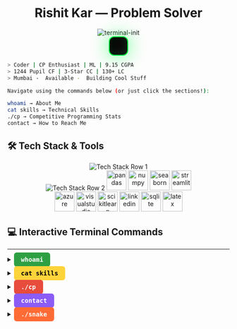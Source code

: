 <div align="center">

<h1>Rishit Kar — Problem Solver</h1>

<img src="https://readme-typing-svg.herokuapp.com?font=JetBrains+Mono&weight=700&size=28&duration=1000&pause=500&color=00FF41&center=true&vCenter=true&width=500&lines=initializing+terminal...;loading+portfolio...;rishit%24;whoami;ready+for+commands!" alt="terminal-init" />

<div style="background: linear-gradient(135deg, #000000 0%, #0a0a0a 50%, #111111 100%); padding: 20px; border-radius: 12px; border: 2px solid #00ff41; font-family: 'JetBrains Mono', monospace; box-shadow: 0 0 40px rgba(0,255,65,0.6), inset 0 0 20px rgba(0,255,65,0.1); position: relative; overflow: hidden; width: fit-content;">

  <div style="position: absolute; top: 0; left: -100%; width: 100%; height: 2px; background: linear-gradient(90deg, transparent, #00ff41, transparent); animation: scan 2s linear infinite;"></div>

  <!-- Any inner text can go here -->

</div>

</div>

```bash
> Coder | CP Enthusiast | ML | 9.15 CGPA
> 1244 Pupil CF | 3-Star CC | 130+ LC
> Mumbai -  Available -  Building Cool Stuff
```

```bash
Navigate using the commands below (or just click the sections!):

whoami → About Me
cat skills → Technical Skills
./cp → Competitive Programming Stats
contact → How to Reach Me
```

## 🛠️ Tech Stack & Tools

<div align="center">

<img src="https://skillicons.dev/icons?i=python,java,c,javascript,html,css,tensorflow,pytorch,fastapi,mysql" alt="Tech Stack Row 1" />

<br>

<img src="https://skillicons.dev/icons?i=mongodb,git,github,vscode,docker,vercel" alt="Tech Stack Row 2" />
<img src="https://cdn.jsdelivr.net/gh/devicons/devicon/icons/pandas/pandas-original.svg" width="45" height="45" alt="pandas" />
<img src="https://cdn.jsdelivr.net/gh/devicons/devicon/icons/numpy/numpy-original.svg" width="45" height="45" alt="numpy" />
<img src="https://seaborn.pydata.org/_images/logo-mark-lightbg.svg" width="45" height="45" alt="seaborn" />
<img src="https://cdn.jsdelivr.net/gh/devicons/devicon/icons/streamlit/streamlit-original.svg" width="45" height="45" alt="streamlit" />

<br>

<img src="https://cdn.jsdelivr.net/gh/devicons/devicon/icons/azure/azure-original.svg" width="45" height="45" alt="azure" />
<img src="https://cdn.jsdelivr.net/gh/devicons/devicon/icons/visualstudio/visualstudio-plain.svg" width="45" height="45" alt="visualstudio" />
<img src="https://cdn.jsdelivr.net/gh/devicons/devicon/icons/scikitlearn/scikitlearn-original.svg" width="45" height="45" alt="scikitlearn" />
<img src="https://cdn.jsdelivr.net/gh/devicons/devicon/icons/linkedin/linkedin-original.svg" width="45" height="45" alt="linkedin" />
<img src="https://cdn.jsdelivr.net/gh/devicons/devicon/icons/sqlite/sqlite-original.svg" width="45" height="45" alt="sqlite" />
<img src="https://cdn.jsdelivr.net/gh/devicons/devicon/icons/latex/latex-original.svg" width="45" height="45" alt="latex" />

</div>


## 💻 Interactive Terminal Commands


---

<a name="i"></a>
<details>
<summary><kbd style="background: #2ea043; color: white; padding: 8px 16px; border-radius: 6px; font-weight: bold;">whoami</kbd></summary>

<div style="background: linear-gradient(135deg, #001100, #002200); border: 2px solid #2ea043; border-radius: 10px; padding: 20px; margin: 15px 0;">

```python
# 👤 About Me - Developer Profile
class Developer:
    def __init__(self):
        self.name = "Rishit Kar"
        self.role = "🤖 ML Engineer & 🏆 CP Enthusiast"
        self.education = "DJ Sanghvi College"
        self.cgpa = 9.14
        self.location = "📍 Mumbai, India"
        self.status = "✅ Available for opportunities"
    
    def introduce(self):
        return f"Hi! I'm {self.name} 👋"

me = Developer()
print(me.introduce())
print("Building cool ML projects and solving coding problems!")
```

</div>
</details>

<a name="cat"></a>
<details>
<summary><kbd style="background: #ffd43b; color: black; padding: 8px 16px; border-radius: 6px; font-weight: bold;">cat skills</kbd></summary>

<div style="background: linear-gradient(135deg, #1a1a00, #2d2d00); border: 2px solid #ffd43b; border-radius: 10px; padding: 20px; margin: 15px 0;">

```java
// 💻 Technical Skills Dashboard
import java.util.*;

public class SkillMatrix {
    public static void main(String[] args) {
        // Programming Languages
        Map<String, String> programming = new HashMap<>();
        programming.put("Python", "████████████████████░ 95%");
        programming.put("Java", "████████████████░░░░░ 80%");
        programming.put("C", "██████████████░░░░░░░ 70%");
        
        // Technologies
        Map<String, String> technologies = new HashMap<>();
        technologies.put("ML Stack", "████████████████████░ 90%");
        technologies.put("Problem Solving", "████████████████████░ 90%");
               
        
    }
}
```

</div>
</details>

<a name="cp"></a>
<details>
<summary><kbd style="background: #e74c3c; color: white; padding: 8px 16px; border-radius: 6px; font-weight: bold;">./cp</kbd></summary>

<div style="background: linear-gradient(135deg, #220000, #330000); border: 2px solid #e74c3c; border-radius: 10px; padding: 20px; margin: 15px 0;">

```cpp
public class CompetitiveStats {
    public static void main(String[] args) {
        // 🏆 Competitive Programming Statistics
        String[] platforms = {"Codeforces", "CodeChef", "LeetCode"};
        int[] scores = {1244, 1606, 130};
        String[] titles = {"Pupil", "3-Star", "Problems Solved"};

        System.out.println("🏆 COMPETITIVE PROGRAMMING STATS:");
        System.out.println("=================================");

        for (int i = 0; i < platforms.length; i++) {
            System.out.println("🤖 " + platforms[i] + ": " + scores[i] + " (" + titles[i] + ")");
        }

        System.out.println("\n📊 Total Problems Solved: 300+");
        System.out.println("🎪 Achievement: CodeUncode Organizer");

        // Platform Links
        System.out.println("\n🔗 Profile Links:");
        System.out.println("CF: codeforces.com/profile/emailrishitkar");
        System.out.println("CC: codechef.com/users/rkstriker");
        System.out.println("LC: leetcode.com/u/Rkstriker");
    }
}
```

</div>
</details>

<a name="contact"></a>
<details>
<summary><kbd style="background: #8b5cf6; color: white; padding: 8px 16px; border-radius: 6px; font-weight: bold;">contact</kbd></summary>

<div style="background: linear-gradient(135deg, #1a0033, #2d0066); border: 2px solid #8b5cf6; border-radius: 10px; padding: 20px; margin: 15px 0;">

```json
{
  "contact_info": {
    "email": "emailrishitkar@gmail.com",
    "linkedin": "linkedin.com/in/rishit-kar-786495286/",
    "github": "github.com/Rklearns",
    "location": "Mumbai, India"
  },
  "availability": {
    "status": "🟢 Online & Available",
    "interested_in": [
      "🤝 ML collaborations",
      "🏆 CP discussions",
      "🚀 Cool projects",
      "💼 Opportunities"
    ],
    "response_time": "⚡ Usually within 24 hours"
  },
  "competitive_profiles": {
    "codeforces": "codeforces.com/profile/emailrishitkar",
    "codechef": "codechef.com/users/rkstriker",
    "leetcode": "leetcode.com/u/Rkstriker"
  }
}
```

</div>
</details>

<a name="snake"></a>
<details>
<summary><kbd style="background: #ff6b35; color: white; padding: 8px 16px; border-radius: 6px; font-weight: bold;">./snake</kbd></summary>

<div style="background: linear-gradient(135deg, #331100, #442200); border: 2px solid #ff6b35; border-radius: 10px; padding: 20px; margin: 15px 0;">

<div align="center">

## 🐍 Snake Game
*Challenge yourself while browsing my profile!*

![Snake Game](https://github.com/Rklearns/Rklearns/blob/output/github-contribution-grid-snake-dark.svg)


## 📊 GitHub Statistics & Analytics

<!-- Main Stats Row -->
<div style="display: flex; justify-content: center; align-items: center; gap: 20px; margin: 20px 0;">

<img src="https://github-readme-stats.vercel.app/api?username=Rklearns&show_icons=true&theme=tokyonight&hide_border=true&bg_color=0d1117&title_color=00ff41&text_color=ffffff&icon_color=00ff41&border_radius=15" height="180" />

<img src="https://github-readme-stats.vercel.app/api/top-langs/?username=Rklearns&layout=compact&theme=tokyonight&hide_border=true&bg_color=0d1117&title_color=00ff41&text_color=ffffff&border_radius=15" height="180" />

</div>

<!-- Streak Stats -->
<div style="margin: 30px 0;">
<img src="https://github-readme-streak-stats.herokuapp.com?user=Rklearns&theme=tokyonight&hide_border=true&background=0d1117&currStreakLabel=00ff41&sideLabels=ffffff&currStreakNum=00ff41&dates=ffffff&sideNums=00ff41&fire=ff6b35&ring=00ff41&border_radius=15" height="160" />
</div>

<!-- Activity Graph -->
<div style="margin: 30px 0;">
<img src="https://github-readme-activity-graph.vercel.app/graph?username=Rklearns&theme=tokyo-night&hide_border=true&bg_color=0d1117&color=00ff41&line=00ff41&point=ffffff&area=true&area_color=00ff41&border_radius=15" width="100%" height="300" />
</div>

<!-- Trophies -->
<div style="margin: 30px 0;">
<h3 style="color: #00ff41;">🏆 GitHub Trophies</h3>
<img src="https://github-profile-trophy.vercel.app/?username=Rklearns&theme=tokyonight&no-frame=true&no-bg=false&margin-w=4&row=2&column=4&title_color=00ff41&text_color=ffffff&icon_color=00ff41&bg_color=0d1117&border_color=00ff41" />
</div>

<!-- Profile Views Counter -->
<div style="margin: 20px 0;">
<img src="https://komarev.com/ghpvc/?username=Rklearns&color=00ff41&style=for-the-badge&label=Profile+Views" />
</div>

</div>




